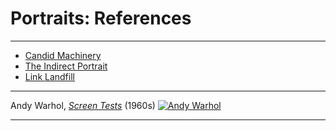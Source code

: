 # Portraits: References

---

* [Candid Machinery](portraits_2_candid_machinery.md)* [The Indirect Portrait](portraits_3_indirect_portrait.md)
* [Link Landfill](portraits_link_landfill.md)

---
Andy Warhol, [*Screen Tests*](https://www.youtube.com/watch?v=hLW_sXv44Uc) (1960s)
[![Andy Warhol](images/warhol-edie.jpg)](https://www.youtube.com/watch?v=hLW_sXv44Uc)



---


